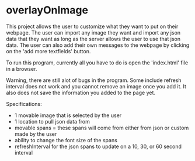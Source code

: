 # overlayOnImage
This project allows the user to customize what they want to put on their webpage. The user can import any image they want and import any json data that they want as long as the server allows the user to use that json data. The user can also add their own messages to the webpage by clicking on the 'add more textfields' button. 

To run this program, currently all you have to do is open the 'index.html' file in a browser. 

Warning, there are still alot of bugs in the program. Some include refresh interval does not work and you cannot remove an image once you add it. It also does not save the information you added to the page yet.  


Specifications: 

- 1 movable image that is selected by the user
- 1 location to pull json data from
- movable spans = these spans will come from either from json or custom made by the user
- ability to change the font size of the spans
- refreshInterval for the json spans to update on a 10, 30, or 60 second interval





















